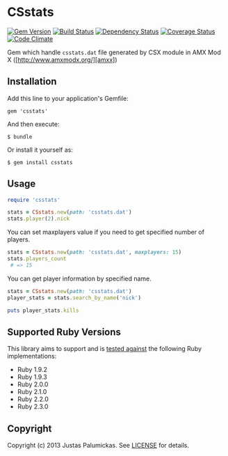 # CSstats

[![Gem Version](https://img.shields.io/gem/v/csstats.svg?style=flat-square)][rubygems]
[![Build Status](https://img.shields.io/travis/jpalumickas/csstats.svg?style=flat-square)][travis]
[![Dependency Status](https://img.shields.io/gemnasium/jpalumickas/csstats.svg?style=flat-square)][gemnasium]
[![Coverage Status](https://img.shields.io/coveralls/jpalumickas/csstats.svg?branch=master&style=flat-square)][coveralls]
[![Code Climate](https://img.shields.io/codeclimate/github/jpalumickas/csstats.svg?style=flat-square)][codeclimate]

Gem which handle `csstats.dat` file generated by CSX module
in AMX Mod X ([http://www.amxmodx.org/][amxx])

## Installation

Add this line to your application's Gemfile:

    gem 'csstats'

And then execute:

    $ bundle

Or install it yourself as:

    $ gem install csstats

## Usage

```ruby
require 'csstats'

stats = CSstats.new(path: 'csstats.dat')
stats.player(2).nick
```

You can set maxplayers value if you need to get specified number of players.

```ruby
stats = CSstats.new(path: 'csstats.dat', maxplayers: 15)
stats.players_count
 # => 15
```

You can get player information by specified name.

```ruby
stats = CSstats.new(path: 'csstats.dat')
player_stats = stats.search_by_name('nick')

puts player_stats.kills
```

## Supported Ruby Versions

This library aims to support and is [tested against][travis] the following Ruby
implementations:

* Ruby 1.9.2
* Ruby 1.9.3
* Ruby 2.0.0
* Ruby 2.1.0
* Ruby 2.2.0
* Ruby 2.3.0

## Copyright
Copyright (c) 2013 Justas Palumickas.
See [LICENSE][] for details.

[rubygems]: https://rubygems.org/gems/csstats
[travis]: http://travis-ci.org/jpalumickas/csstats
[gemnasium]: https://gemnasium.com/jpalumickas/csstats
[coveralls]: https://coveralls.io/r/jpalumickas/csstats
[codeclimate]: https://codeclimate.com/github/jpalumickas/csstats

[amxx]: http://www.amxmodx.org/
[license]: LICENSE.md
